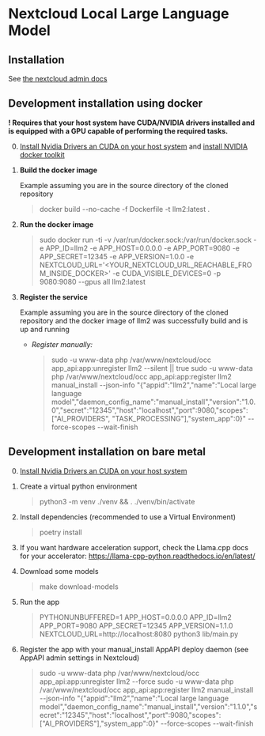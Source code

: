 # Nextcloud Local Large Language Model

## Installation
See [the nextcloud admin docs](https://docs.nextcloud.com/server/latest/admin_manual/ai/index.html)


## Development installation using docker

**! Requires that your host system have CUDA/NVIDIA drivers installed and is equipped with a GPU capable of performing the required tasks.**

0. [Install Nvidia Drivers an CUDA on your host system](https://gist.github.com/denguir/b21aa66ae7fb1089655dd9de8351a202) and [install NVIDIA docker toolkit](https://stackoverflow.com/questions/25185405/using-gpu-from-a-docker-container) 

1. **Build the docker image**

   Example assuming you are in the source directory of the cloned repository

   > docker build --no-cache -f Dockerfile -t llm2:latest .



2. **Run the docker image**

   > sudo docker run -ti -v /var/run/docker.sock:/var/run/docker.sock -e APP_ID=llm2 -e APP_HOST=0.0.0.0 -e APP_PORT=9080 -e APP_SECRET=12345 -e APP_VERSION=1.0.0 -e NEXTCLOUD_URL='<YOUR_NEXTCLOUD_URL_REACHABLE_FROM_INSIDE_DOCKER>' -e CUDA_VISIBLE_DEVICES=0 -p 9080:9080 --gpus all llm2:latest



3. **Register the service**

   Example assuming you are in the source directory of the cloned repository and the docker image of llm2 was successfully build and is up and running

    - *Register manually:*

      > sudo -u www-data php /var/www/nextcloud/occ app_api:app:unregister llm2 --silent || true
      sudo -u www-data php /var/www/nextcloud/occ app_api:app:register llm2 manual_install --json-info "{\"appid\":\"llm2\",\"name\":\"Local large language model\",\"daemon_config_name\":\"manual_install\",\"version\":\"1.0.0\",\"secret\":\"12345\",\"host\":\"localhost\",\"port\":9080,\"scopes\":[\"AI_PROVIDERS\", "TASK_PROCESSING"],\"system_app\":0}" --force-scopes --wait-finish

## Development installation on bare metal

0. [Install Nvidia Drivers an CUDA on your host system](https://gist.github.com/denguir/b21aa66ae7fb1089655dd9de8351a202)

1. Create a virtual python environment

    > python3 -m venv ./venv && . ./venv/bin/activate

2. Install dependencies (recommended to use a Virtual Environment)
    
    > poetry install

3. If you want hardware acceleration support, check the Llama.cpp docs for your accelerator: https://llama-cpp-python.readthedocs.io/en/latest/

4. Download some models

    > make download-models

4. Run the app

    > PYTHONUNBUFFERED=1 APP_HOST=0.0.0.0 APP_ID=llm2 APP_PORT=9080 APP_SECRET=12345 APP_VERSION=1.1.0 NEXTCLOUD_URL=http://localhost:8080 python3 lib/main.py

5. Register the app with your manual_install AppAPI deploy daemon (see AppAPI admin settings in Nextcloud)

   > sudo -u www-data php /var/www/nextcloud/occ app_api:app:unregister llm2 --force
   sudo -u www-data php /var/www/nextcloud/occ app_api:app:register llm2 manual_install --json-info "{\"appid\":\"llm2\",\"name\":\"Local large language model\",\"daemon_config_name\":\"manual_install\",\"version\":\"1.1.0\",\"secret\":\"12345\",\"host\":\"localhost\",\"port\":9080,\"scopes\":[\"AI_PROVIDERS\"],\"system_app\":0}" --force-scopes --wait-finish
